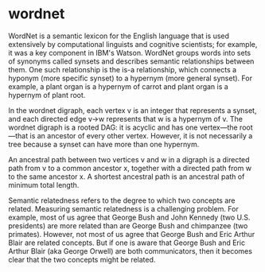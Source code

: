 # wordnet

WordNet is a semantic lexicon for the English language that is used extensively by computational linguists and cognitive scientists; for example, it was a key component in IBM's Watson. WordNet groups words into sets of synonyms called synsets and describes semantic relationships between them. One such relationship is the is-a relationship, which connects a hyponym (more specific synset) to a hypernym (more general synset). For example, a plant organ is a hypernym of carrot and plant organ is a hypernym of plant root.

In the wordnet digraph, each vertex v is an integer that represents a synset, and each directed edge v→w represents that w is a hypernym of v. The wordnet digraph is a rooted DAG: it is acyclic and has one vertex—the root—that is an ancestor of every other vertex. However, it is not necessarily a tree because a synset can have more than one hypernym.

An ancestral path between two vertices v and w in a digraph is a directed path from v to a common ancestor x, together with a directed path from w to the same ancestor x. A shortest ancestral path is an ancestral path of minimum total length.

Semantic relatedness refers to the degree to which two concepts are related. Measuring semantic relatedness is a challenging problem. For example, most of us agree that George Bush and John Kennedy (two U.S. presidents) are more related than are George Bush and chimpanzee (two primates). However, not most of us agree that George Bush and Eric Arthur Blair are related concepts. But if one is aware that George Bush and Eric Arthur Blair (aka George Orwell) are both communicators, then it becomes clear that the two concepts might be related.
